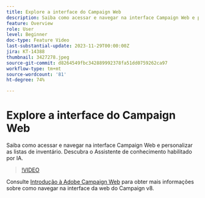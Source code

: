 ```yaml
---
title: Explore a interface do Campaign Web
description: Saiba como acessar e navegar na interface Campaign Web e personalizar as listas de inventário. Descubra o Assistente de conhecimento habilitado por IA.
feature: Overview
role: User
level: Beginner
doc-type: Feature Video
last-substantial-update: 2023-11-29T00:00:00Z
jira: KT-14388
thumbnail: 3427278.jpeg
source-git-commit: d8264549fbc342889992378fa51dd0759262ca97
workflow-type: tm+mt
source-wordcount: '81'
ht-degree: 74%

---
```



# Explore a interface do Campaign Web

Saiba como acessar e navegar na interface Campaign Web e personalizar as listas de inventário. Descubra o Assistente de conhecimento habilitado por IA.

>[!VIDEO](https://video.tv.adobe.com/v/3427278/?learn=on)

Consulte [Introdução à Adobe Campaign Web](https://experienceleague.adobe.com/docs/campaign-web/v8/start/get-started.html) para obter mais informações sobre como navegar na interface da web do Campaign v8.

